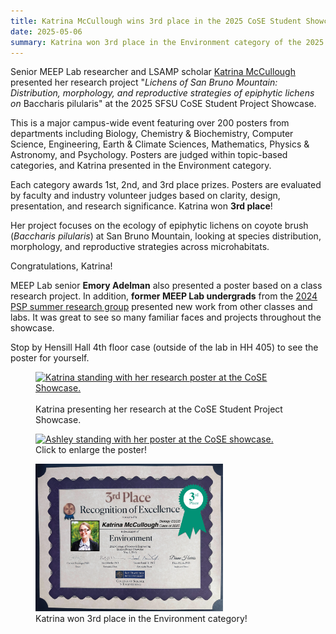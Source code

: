 ```yaml
---
title: Katrina McCullough wins 3rd place in the 2025 CoSE Student Showcase!
date: 2025-05-06
summary: Katrina won 3rd place in the Environment category of the 2025 CoSE Student Showcase!
---
```


Senior MEEP Lab researcher and LSAMP scholar [Katrina McCullough](../../../author/KatrinaMccullough/) presented her research project "*Lichens of San Bruno Mountain: Distribution, morphology, and reproductive strategies of epiphytic lichens on* Baccharis pilularis" at the 2025 SFSU CoSE Student Project Showcase.  

This is a major campus-wide event featuring over 200 posters from departments including Biology, Chemistry & Biochemistry, Computer Science, Engineering, Earth & Climate Sciences, Mathematics, Physics & Astronomy, and Psychology. 
Posters are judged within topic-based categories, and Katrina presented in the Environment category.

Each category awards 1st, 2nd, and 3rd place prizes. 
Posters are evaluated by faculty and industry volunteer judges based on clarity, design, presentation, and research significance. 
Katrina won **3rd place**!

Her project focuses on the ecology of epiphytic lichens on coyote brush (*Baccharis pilularis*) at San Bruno Mountain, looking at species distribution, morphology, and reproductive strategies across microhabitats.

Congratulations, Katrina!

MEEP Lab senior **Emory Adelman** also presented a poster based on a class research project. 
In addition, **former MEEP Lab undergrads** from the [2024 PSP summer research group](../../../post/2024-07-27-summer2024/) presented new work from other classes and labs. 
It was great to see so many familiar faces and projects throughout the showcase.

Stop by Hensill Hall 4th floor case (outside of the lab in HH 405) to see the poster for yourself.


<figure>
<a href="katrina_poster.jpg/"><img
src="katrina_poster.jpg" alt="Katrina standing with her research poster at the CoSE Showcase." style="width: 300px; "></a>
  <img src="" width="200">
  <figcaption>Katrina presenting her research at the CoSE Student Project Showcase.
</figcaption>
</figure>

<figure>
<a href="poster.png/"><img
src="poster.png" alt="Ashley standing with her poster at the CoSE showcase." style="width: 300px; "></a>
  <img src="" width="200">
  <figcaption>Click to enlarge the poster!
</figcaption>
</figure>

<figure>
<a href="katrina_certificate.png/"><img
src="katrina_certificate.png" alt="Katrina's 3rd place certificate." style="width: 300px; "></a>
  <img src="" width="200">
  <figcaption>Katrina won 3rd place in the Environment category!
</figcaption>
</figure>
